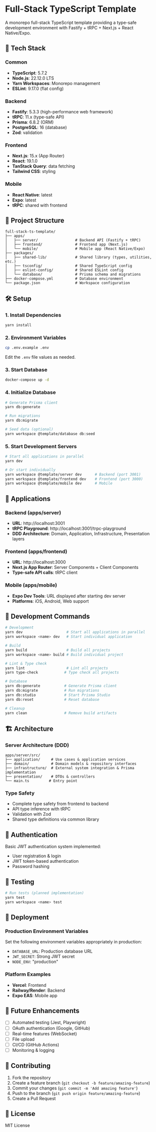 # Full-Stack TypeScript Template

A monorepo full-stack TypeScript template providing a type-safe development environment with Fastify + tRPC + Next.js + React Native/Expo.

## 🚀 Tech Stack

### Common
- **TypeScript**: 5.7.2
- **Node.js**: 22.12.0 LTS
- **Yarn Workspaces**: Monorepo management
- **ESLint**: 9.17.0 (flat config)

### Backend
- **Fastify**: 5.3.3 (high-performance web framework)
- **tRPC**: 11.x (type-safe API)
- **Prisma**: 6.8.2 (ORM)
- **PostgreSQL**: 16 (database)
- **Zod**: validation

### Frontend
- **Next.js**: 15.x (App Router)
- **React**: 19.1.0
- **TanStack Query**: data fetching
- **Tailwind CSS**: styling

### Mobile
- **React Native**: latest
- **Expo**: latest
- **tRPC**: shared with frontend

## 📁 Project Structure

```
full-stack-ts-template/
├── apps/
│   ├── server/                 # Backend API (Fastify + tRPC)
│   ├── frontend/               # Frontend app (Next.js)
│   └── mobile/                 # Mobile app (React Native/Expo)
├── packages/
│   ├── shared-lib/             # Shared library (types, utilities, etc.)
│   ├── tsconfig/               # Shared TypeScript config
│   ├── eslint-config/          # Shared ESLint config
│   └── database/               # Prisma schema and migrations
├── docker-compose.yml          # Database environment
└── package.json                # Workspace configuration
```

## 🛠️ Setup

### 1. Install Dependencies

```bash
yarn install
```

### 2. Environment Variables

```bash
cp .env.example .env
```

Edit the `.env` file values as needed.

### 3. Start Database

```bash
docker-compose up -d
```

### 4. Initialize Database

```bash
# Generate Prisma client
yarn db:generate

# Run migrations
yarn db:migrate

# Seed data (optional)
yarn workspace @template/database db:seed
```

### 5. Start Development Servers

```bash
# Start all applications in parallel
yarn dev

# Or start individually
yarn workspace @template/server dev      # Backend (port 3001)
yarn workspace @template/frontend dev    # Frontend (port 3000)
yarn workspace @template/mobile dev      # Mobile
```

## 📱 Applications

### Backend (apps/server)
- **URL**: http://localhost:3001
- **tRPC Playground**: http://localhost:3001/trpc-playground
- **DDD Architecture**: Domain, Application, Infrastructure, Presentation layers

### Frontend (apps/frontend)
- **URL**: http://localhost:3000
- **Next.js App Router**: Server Components + Client Components
- **Type-safe API calls**: tRPC client

### Mobile (apps/mobile)
- **Expo Dev Tools**: URL displayed after starting dev server
- **Platforms**: iOS, Android, Web support

## 🔧 Development Commands

```bash
# Development
yarn dev                    # Start all applications in parallel
yarn workspace <name> dev   # Start individual application

# Build
yarn build                  # Build all projects
yarn workspace <name> build # Build individual project

# Lint & Type check
yarn lint                   # Lint all projects
yarn type-check            # Type check all projects

# Database
yarn db:generate           # Generate Prisma client
yarn db:migrate            # Run migrations
yarn db:studio             # Start Prisma Studio
yarn db:reset              # Reset database

# Cleanup
yarn clean                 # Remove build artifacts
```

## 🏗️ Architecture

### Server Architecture (DDD)
```
apps/server/src/
├── application/     # Use cases & application services
├── domain/          # Domain models & repository interfaces
├── infrastructure/  # External system integration & Prisma implementation
├── presentation/    # DTOs & controllers
└── main.ts         # Entry point
```

### Type Safety
- Complete type safety from frontend to backend
- API type inference with tRPC
- Validation with Zod
- Shared type definitions via common library

## 🔐 Authentication

Basic JWT authentication system implemented:
- User registration & login
- JWT token-based authentication
- Password hashing

## 🧪 Testing

```bash
# Run tests (planned implementation)
yarn test
yarn workspace <name> test
```

## 🚀 Deployment

### Production Environment Variables
Set the following environment variables appropriately in production:
- `DATABASE_URL`: Production database URL
- `JWT_SECRET`: Strong JWT secret
- `NODE_ENV`: "production"

### Platform Examples
- **Vercel**: Frontend
- **Railway/Render**: Backend
- **Expo EAS**: Mobile app

## 📝 Future Enhancements

- [ ] Automated testing (Jest, Playwright)
- [ ] OAuth authentication (Google, GitHub)
- [ ] Real-time features (WebSocket)
- [ ] File upload
- [ ] CI/CD (GitHub Actions)
- [ ] Monitoring & logging

## 🤝 Contributing

1. Fork the repository
2. Create a feature branch (`git checkout -b feature/amazing-feature`)
3. Commit your changes (`git commit -m 'Add amazing feature'`)
4. Push to the branch (`git push origin feature/amazing-feature`)
5. Create a Pull Request

## 📄 License

MIT License